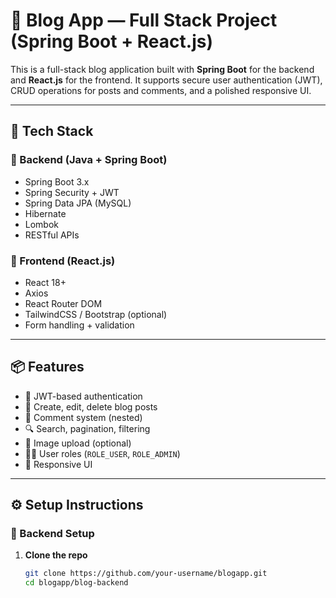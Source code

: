 # 📝 Blog App — Full Stack Project (Spring Boot + React.js)

This is a full-stack blog application built with **Spring Boot** for the backend and **React.js** for the frontend. It supports secure user authentication (JWT), CRUD operations for posts and comments, and a polished responsive UI.

---

## 🚀 Tech Stack

### 🧠 Backend (Java + Spring Boot)
- Spring Boot 3.x
- Spring Security + JWT
- Spring Data JPA (MySQL)
- Hibernate
- Lombok
- RESTful APIs

### 🎨 Frontend (React.js)
- React 18+
- Axios
- React Router DOM
- TailwindCSS / Bootstrap (optional)
- Form handling + validation

---

## 📦 Features

- 🔐 JWT-based authentication
- 📝 Create, edit, delete blog posts
- 💬 Comment system (nested)
- 🔍 Search, pagination, filtering
- 📁 Image upload (optional)
- 🧑‍💻 User roles (`ROLE_USER`, `ROLE_ADMIN`)
- 📱 Responsive UI

---

## ⚙️ Setup Instructions

### 🔧 Backend Setup

1. **Clone the repo**
   ```bash
   git clone https://github.com/your-username/blogapp.git
   cd blogapp/blog-backend
